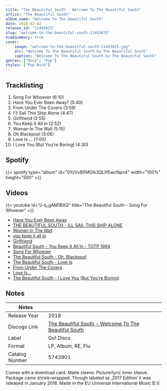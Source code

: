 ```yaml
---
title: "The Beautiful South - Welcome To The Beautiful South"
artist: "The Beautiful South"
album_name: "Welcome To The Beautiful South"
date: 2018-02-02
release_id: "11493625"
slug: "welcome-to-the-beautiful-south-11493625"
hideSummary: true
cover:
    image: "welcome-to-the-beautiful-south-11493625.jpg"
    alt: "Welcome To The Beautiful South by The Beautiful South"
    caption: "Welcome To The Beautiful South by The Beautiful South"
genres: ["Rock", "Pop"]
styles: ["Pop Rock"]
---
```

## Tracklisting
1. Song For Whoever (6:10)
2. Have You Ever Been Away? (5:40)
3. From Under The Covers (3:59)
4. I'll Sail This Ship Alone (4:47)
5. Girlfriend (2:55)
6. You Keep It All In (2:52)
7. Woman In The Wall (5:15)
8. Oh Blackpool (3:06)
9. Love Is ... (7:00)
10. I Love You (But You're Boring) (4:30)
## Spotify
{{< spotify type="album" id="0YcVvB5MOlk3QLH5wcNpn4" width="100%" height="500" >}}

## Videos
{{< youtube id="J-q_gAM1BXQ" title="The Beautiful South - Song For Whoever" >}}
- [Have You Ever Been Away](https://www.youtube.com/watch?v=JPBwzOCpz74)
- [THE BEAUTIFUL SOUTH - ILL SAIL THIS SHIP ALONE](https://www.youtube.com/watch?v=_NljLKfcwOc)
- [Woman In The Wall](https://www.youtube.com/watch?v=Ea_GmMMVbUk)
- [you keep it all in](https://www.youtube.com/watch?v=-rBcIa7dLMQ)
- [Girlfriend](https://www.youtube.com/watch?v=im14_8uXhxM)
- [Beautiful South - You Keep It All In - TOTP 1994](https://www.youtube.com/watch?v=vuEuLTkfAgU)
- [Song For Whoever](https://www.youtube.com/watch?v=Jiags4WMI6k)
- [The Beautiful South - Oh, Blackpool](https://www.youtube.com/watch?v=pWzWtqY1Ar4)
- [The Beautiful South - Love Is](https://www.youtube.com/watch?v=atfQAIxY7w4)
- [From Under The Covers](https://www.youtube.com/watch?v=zJAPvGHDHeI)
- [Love Is...](https://www.youtube.com/watch?v=nzHU2pCUA0c)
- [The Beautiful South - I Love You (But You're Boring)](https://www.youtube.com/watch?v=LhXRAHepS7Q)

## Notes
| Notes          |             |
| ---------------| ----------- |
| Release Year   | 2018 |
| Discogs Link   | [The Beautiful South - Welcome To The Beautiful South](https://www.discogs.com/release/11493625-The-Beautiful-South-Welcome-To-The-Beautiful-South) |
| Label          | Go! Discs |
| Format         | LP, Album, RE, Flu |
| Catalog Number | 5743901 |

Comes with a download card. Matte sleeve. Picture/lyric inner sleeve. Package came shrink-wrapped.  Though labeled as ‚2017 Edition‘ it was released in January 2018.  Made in the EU Universal International Music B.V.
